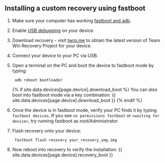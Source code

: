 ## Installing a custom recovery using fastboot

1. Make sure your computer has working [fastboot and adb](adb_fastboot_guide.html).
2. Enable [USB debugging](adb_fastboot_guide.html#setting-up-adb) on your device.
3. Download recovery - visit [twrp.me](https://twrp.me/Devices/) to obtain the latest version of Team Win Recovery Project for your device.
4. Connect your device to your PC via USB.
5. Open a terminal on the PC and boot the device to fastboot mode by typing:

        adb reboot bootloader

    {% if site.data.devices[page.device].download_boot %}
    You can also boot into fastboot mode via a key combination: {{ site.data.devices[page.device].download_boot }}
    {% endif %}
6. Once the device is in fastboot mode, verify your PC finds it by typing `fastboot devices`.
   If you see `no permissions fastboot` or `<waiting for device>`, try running fastboot as root/Administrator.
7. Flash recovery onto your device:

        fastboot flash recovery your_recovery_img.img

8. Now reboot into recovery to verify the installation: {{ site.data.devices[page.device].recovery_boot }}
